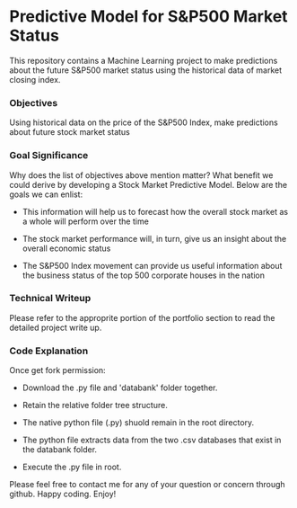 # Predictive Model for S&P500 Market Status

This repository contains a Machine Learning project to make predictions about the future S&P500 market status using the historical data of market closing index.

### Objectives

Using historical data on the price of the S&P500 Index, make predictions about future stock market status

### Goal Significance

Why does the list of objectives above mention matter? What benefit we could derive by developing a Stock Market Predictive Model. Below are the goals we can enlist: 

* This information will help us to forecast how the overall stock market as a whole will perform over the time

* The stock market performance will, in turn, give us an insight about the overall economic status

* The S&P500 Index movement can provide us useful information about the business status of the top 500 corporate houses in the nation


### Technical Writeup ###

Please refer to the approprite portion of the portfolio section to read the detailed project write up. 

### Code Explanation ###

Once get fork permission:

* Download the .py file and 'databank' folder together.  

* Retain the relative folder tree structure. 

* The native python file (.py) shuold remain in the root directory.

* The python file extracts data from the two .csv databases that exist in the databank folder. 

* Execute the .py file in root. 

Please feel free to contact me for any of your question or concern through github. Happy coding. Enjoy! 
